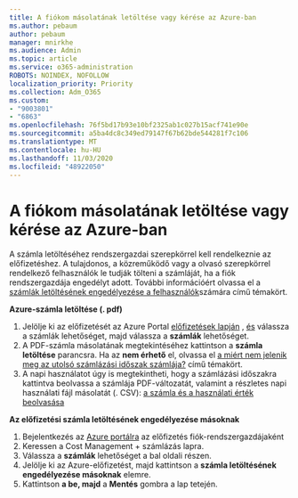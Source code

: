 ```yaml
---
title: A fiókom másolatának letöltése vagy kérése az Azure-ban
ms.author: pebaum
author: pebaum
manager: mnirkhe
ms.audience: Admin
ms.topic: article
ms.service: o365-administration
ROBOTS: NOINDEX, NOFOLLOW
localization_priority: Priority
ms.collection: Adm_O365
ms.custom:
- "9003801"
- "6863"
ms.openlocfilehash: 76f5bd17b93e10bf2325ab1c027b15acf741e90e
ms.sourcegitcommit: a5ba4dc8c349ed79147f67b62bde544281f7c106
ms.translationtype: MT
ms.contentlocale: hu-HU
ms.lasthandoff: 11/03/2020
ms.locfileid: "48922050"
---
```

# <a name="download-or-request-a-copy-of-my-bill-in-azure"></a>A fiókom másolatának letöltése vagy kérése az Azure-ban

A számla letöltéséhez rendszergazdai szerepkörrel kell rendelkeznie az előfizetéshez. A tulajdonos, a közreműködő vagy a olvasó szerepkörrel rendelkező felhasználók le tudják tölteni a számláját, ha a fiók rendszergazdája engedélyt adott. További információért olvassa el a [számlák letöltésének engedélyezése a felhasználók](https://docs.microsoft.com/azure/cost-management-billing/manage/manage-billing-access#opt-in)számára című témakört.

**Azure-számla letöltése (. pdf)**

1. Jelölje ki az előfizetését az Azure Portal [előfizetések lapján](https://portal.azure.com/#blade/Microsoft_Azure_Billing/SubscriptionsBlade) , [és](https://docs.microsoft.com/azure/cost-management-billing/manage/manage-billing-access?WT.mc_id=Portal-Microsoft_Azure_Support) válassza a számlák lehetőséget, majd válassza a **számlák** lehetőséget.
2. A PDF-számla másolatának megtekintéséhez kattintson a **számla letöltése** parancsra. Ha az **nem érhető** el, olvassa el [a miért nem jelenik meg az utolsó számlázási időszak számlája?](https://docs.microsoft.com/azure/cost-management-billing/manage/download-azure-invoice-daily-usage-date?WT.mc_id=Portal-Microsoft_Azure_Support#noinvoice) című témakört.
3. A napi használatot úgy is megtekintheti, hogy a számlázási időszakra kattintva beolvassa a számlája PDF-változatát, valamint a részletes napi használati fájl másolatát (. CSV): [a számla és a használati érték beolvasása](https://docs.microsoft.com/azure/cost-management-billing/manage/download-azure-invoice-daily-usage-date?WT.mc_id=Portal-Microsoft_Azure_Support)  

**Az előfizetési számla letöltésének engedélyezése másoknak**

1. Bejelentkezés az [Azure portálra](https://portal.azure.com/) az előfizetés fiók-rendszergazdájaként
2. Keressen a Cost Management + számlázás lapra.
3. Válassza a **számlák** lehetőséget a bal oldali részen.
4. Jelölje ki az Azure-előfizetést, majd kattintson a **számla letöltésének engedélyezése másoknak** elemre.
5. Kattintson **a be, majd** a **Mentés** gombra a lap tetején.
